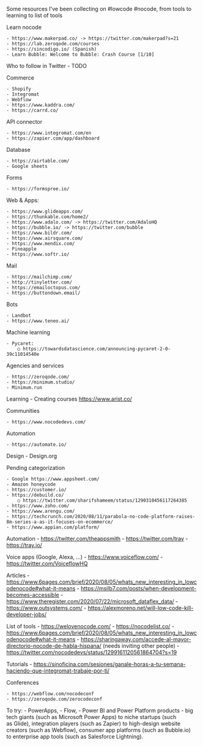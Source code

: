 Some resources I've been collecting on #lowcode #nocode, from tools to learning to list of tools

Learn nocode

	- https://www.makerpad.co/ -> https://twitter.com/makerpad?s=21
	- https://lab.zeroqode.com/courses
	- https://sincodigo.io/ (Spanish)
	- Learn Bubble: Welcome to Bubble: Crash Course [1/10]

Who to follow in Twitter
	- TODO

Commerce

	- Shopify
	- Integromat
	- Webflow
	- https://www.kaddra.com/
	- https://carrd.co/


API connector

	- https://www.integromat.com/en
	- https://zapier.com/app/dashboard

Database

	- https://airtable.com/
	- Google sheets

Forms 

	- https://formspree.io/

Web & Apps:

	- https://www.glideapps.com/
	- https://thunkable.com/home2/
	- https://www.adalo.com/ -> https://twitter.com/AdaloHQ
	- https://bubble.io/ -> https://twitter.com/bubble
	- https://www.bildr.com/
	- https://www.airsquare.com/
	- https://www.mendix.com/
	- Pineapple 
	- https://www.softr.io/

Mail

	- https://mailchimp.com/
	- http://tinyletter.com/
	- https://emailoctopus.com/
	- https://buttondown.email/


Bots

	- Landbot
	- https://www.teneo.ai/

Machine learning

	- Pycaret:
		○ https://towardsdatascience.com/announcing-pycaret-2-0-39c11014540e

Agencies and services

	- https://zeroqode.com/
	- https://minimum.studio/
	- Minimum.run
	

Learning
	- Creating courses https://www.arist.co/

Communities

	- https://www.nocodedevs.com/


Automation

	- https://automate.io/

Design
	- Design.org
	

Pending categorization

	- Google https://www.appsheet.com/
	- Amazon honeycode
	- https://customer.io/
	- https://debuild.co/
		○ https://twitter.com/sharifshameem/status/1290310456117264385
	- https://www.zoho.com/
	- https://www.arengu.com/
	- https://techcrunch.com/2020/08/11/parabola-no-code-platform-raises-8m-series-a-as-it-focuses-on-ecommerce/
	- https://www.appian.com/platform/

Automation
	- https://twitter.com/theappsmith
	- https://twitter.com/tray - https://tray.io/ 


Voice apps (Google, Alexa, …)
	- https://www.voiceflow.com/ - https://twitter.com/VoiceflowHQ


Articles
	- https://www.6pages.com/brief/2020/08/05/whats_new_interesting_in_lowcodenocode#what-it-means
	- https://msilb7.com/posts/when-development-becomes-accessible
	- https://www.theregister.com/2020/07/22/microsoft_dataflex_data/
	- https://www.outsystems.com/
	- https://alexmoreno.net/will-low-code-kill-developer-jobs/



List of tools
	- https://welovenocode.com/
	- https://nocodelist.co/
	- https://www.6pages.com/brief/2020/08/05/whats_new_interesting_in_lowcodenocode#what-it-means
	- https://sharingaway.com/accede-al-mayor-directorio-nocode-de-habla-hispana/ (needs inviting other people)
	- https://twitter.com/nocodedevs/status/1299161120561864704?s=19


Tutorials
	- https://sinoficina.com/sesiones/ganale-horas-a-tu-semana-haciendo-que-integromat-trabaje-por-ti/

Conferences

	- https://webflow.com/nocodeconf
	- https://zeroqode.com/zerocodeconf



To try:
	- PowerApps, 
	- Flow, 
	- Power BI and Power Platform products
	- big tech giants (such as Microsoft Power Apps) to niche startups (such as Glide), integration players (such as Zapier) to high-design website creators (such as Webflow), consumer app platforms (such as Bubble.io) to enterprise app tools (such as Salesforce Lightning).

